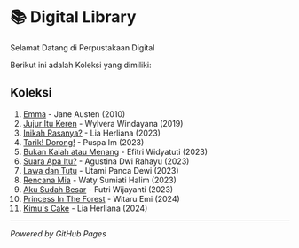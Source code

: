 # 📚 Digital Library

Selamat Datang di Perpustakaan Digital

Berikut ini adalah Koleksi yang dimiliki:

## Koleksi
1. [Emma](ebook/Emma.pdf) - Jane Austen (2010)
2. [Jujur Itu Keren](ebook/JujurItuKeren.pdf) - Wylvera Windayana (2019)
3. [Inikah Rasanya?](ebook/InikahRasanya.pdf) - Lia Herliana (2023)
4. [Tarik! Dorong!](ebook/TarikDorong.pdf) - Puspa Im (2023)
5. [Bukan Kalah atau Menang](ebook/Bukan_Kalah_atau_Menang.pdf ) - Efitri Widyatuti (2023)
6. [Suara Apa Itu?](ebook/SuaraApaItu.pdf) - Agustina Dwi Rahayu (2023)
7. [Lawa dan Tutu](ebook/LawadanTutu.pdf) - Utami Panca Dewi (2023)
8. [Rencana Mia](ebook/RencanaMia.pdf) - Waty Sumiati Halim (2023)
9. [Aku Sudah Besar](ebook/AkuSudahBesar.pdf) - Futri Wijayanti (2023)
10. [Princess In The Forest](ebook/PrincessInTheForest.pdf) - Witaru Emi (2024)
11. [Kimu's Cake](ebook/Kimu'sCake.pdf) - Lia Herliana (2024)
---

*Powered by GitHub Pages*
